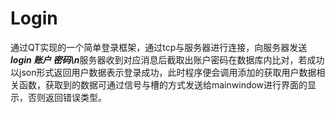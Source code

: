 # Login

通过QT实现的一个简单登录框架，通过tcp与服务器进行连接，向服务器发送***login 账户 密码\n***服务器收到对应消息后截取出账户密码在数据库内比对，若成功以json形式返回用户数据表示登录成功，此时程序便会调用添加的获取用户数据相关函数，获取到的数据可通过信号与槽的方式发送给mainwindow进行界面的显示，否则返回错误类型。